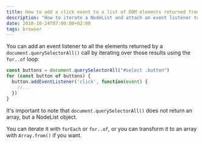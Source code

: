 ```yaml
---
title: How to add a click event to a list of DOM elements returned from querySelectorAll
description: "How to iterate a NodeList and attach an event listener to each element"
date: 2018-10-24T07:00:00+02:00
tags: browser
---
```


You can add an event listener to all the elements returned by a `document.querySelectorAll()` call by iterating over those results using the `for..of` loop:

```js
const buttons = document.querySelectorAll("#select .button")
for (const button of buttons) {
  button.addEventListener('click', function(event) {
    //...
  })
}
```

It's important to note that `document.querySelectorAll()` does not return an array, but a NodeList object.

You can iterate it with `forEach` or `for..of`, or you can transform it to an array with `Array.from()` if you want.